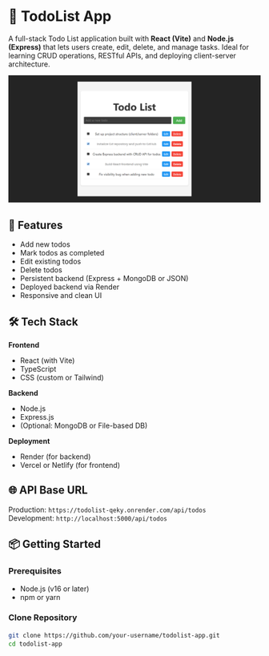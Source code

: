 # 📝 TodoList App

A full-stack Todo List application built with **React (Vite)** and **Node.js (Express)** that lets users create, edit, delete, and manage tasks. Ideal for learning CRUD operations, RESTful APIs, and deploying client-server architecture.

![TodoList App Screenshot](public/todox.png)

## 🚀 Features

- Add new todos
- Mark todos as completed
- Edit existing todos
- Delete todos
- Persistent backend (Express + MongoDB or JSON)
- Deployed backend via Render
- Responsive and clean UI

## 🛠️ Tech Stack

**Frontend**
- React (with Vite)
- TypeScript
- CSS (custom or Tailwind)

**Backend**
- Node.js
- Express.js
- (Optional: MongoDB or File-based DB)

**Deployment**
- Render (for backend)
- Vercel or Netlify (for frontend)

## 🌐 API Base URL

Production: `https://todolist-qeky.onrender.com/api/todos`  
Development: `http://localhost:5000/api/todos`

## 📦 Getting Started

### Prerequisites

- Node.js (v16 or later)
- npm or yarn

### Clone Repository

```bash
git clone https://github.com/your-username/todolist-app.git
cd todolist-app
